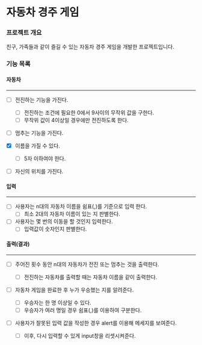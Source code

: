# 자동차 경주 게임

### 프로젝트 개요

친구, 가족들과 같이 즐길 수 있는 자동차 경주 게임을 개발한 프로젝트입니다.

### 기능 목록

#### 자동차

---

- [ ] 전진하는 기능을 가진다.

  - [ ] 전진하는 조건에 필요한 0에서 9사이의 무작위 값을 구한다.
  - [ ] 무작위 값이 4이상일 경우에만 전진하도록 한다.

- [ ] 멈추는 기능을 가진다.
- [x] 이름을 가질 수 있다.
  - [ ] 5자 이하여야 한다.
- [ ] 자신의 위치를 가진다.

#### 입력

---

- [ ] 사용자는 n대의 자동차 이름을 쉼표(,)를 기준으로 입력 한다.
  - [ ] 최소 2대의 자동차 이름이 있는 지 판별한다.
- [ ] 사용자는 몇 번의 이동을 할 것인지 입력한다.
  - [ ] 입력값이 숫자인지 판별한다.

#### 출력(결과)

---

- [ ] 주어진 횟수 동안 n대의 자동차가 전진 또는 멈추는 것을 출력한다.

  - [ ] 전진하는 자동차를 출력할 때는 자동차 이름을 같이 출력한다.

- [ ] 자동차 게임을 완료한 후 누가 우승했는 지를 알려준다.

  - [ ] 우승자는 한 명 이상일 수 있다.
  - [ ] 우승자가 여러 명일 경우 쉼표(,)를 이용하여 구분한다.

- [ ] 사용자가 잘못된 입력 값을 작성한 경우 alert를 이용해 메세지를 보여준다.

  - [ ] 이후, 다시 입력할 수 있게 input창을 리셋시켜준다.
